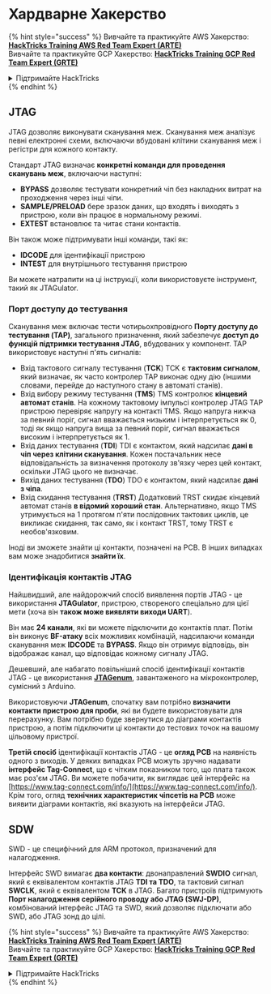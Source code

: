 # Хардварне Хакерство

{% hint style="success" %}
Вивчайте та практикуйте AWS Хакерство:<img src="/.gitbook/assets/arte.png" alt="" data-size="line">[**HackTricks Training AWS Red Team Expert (ARTE)**](https://training.hacktricks.xyz/courses/arte)<img src="/.gitbook/assets/arte.png" alt="" data-size="line">\
Вивчайте та практикуйте GCP Хакерство: <img src="/.gitbook/assets/grte.png" alt="" data-size="line">[**HackTricks Training GCP Red Team Expert (GRTE)**<img src="/.gitbook/assets/grte.png" alt="" data-size="line">](https://training.hacktricks.xyz/courses/grte)

<details>

<summary>Підтримайте HackTricks</summary>

* Перевірте [**плани підписки**](https://github.com/sponsors/carlospolop)!
* **Приєднуйтесь до** 💬 [**групи Discord**](https://discord.gg/hRep4RUj7f) або [**групи Telegram**](https://t.me/peass) або **слідкуйте** за нами в **Twitter** 🐦 [**@hacktricks\_live**](https://twitter.com/hacktricks\_live)**.**
* **Діліться хакерськими трюками, надсилаючи PR до** [**HackTricks**](https://github.com/carlospolop/hacktricks) та [**HackTricks Cloud**](https://github.com/carlospolop/hacktricks-cloud) репозиторіїв на GitHub.

</details>
{% endhint %}

## JTAG

JTAG дозволяє виконувати сканування меж. Сканування меж аналізує певні електронні схеми, включаючи вбудовані клітини сканування меж і регістри для кожного контакту.

Стандарт JTAG визначає **конкретні команди для проведення сканувань меж**, включаючи наступні:

* **BYPASS** дозволяє тестувати конкретний чіп без накладних витрат на проходження через інші чіпи.
* **SAMPLE/PRELOAD** бере зразок даних, що входять і виходять з пристрою, коли він працює в нормальному режимі.
* **EXTEST** встановлює та читає стани контактів.

Він також може підтримувати інші команди, такі як:

* **IDCODE** для ідентифікації пристрою
* **INTEST** для внутрішнього тестування пристрою

Ви можете натрапити на ці інструкції, коли використовуєте інструмент, такий як JTAGulator.

### Порт доступу до тестування

Сканування меж включає тести чотирьохпровідного **Порту доступу до тестування (TAP)**, загального призначення, який забезпечує **доступ до функцій підтримки тестування JTAG**, вбудованих у компонент. TAP використовує наступні п'ять сигналів:

* Вхід тактового сигналу тестування (**TCK**) TCK є **тактовим сигналом**, який визначає, як часто контролер TAP виконає одну дію (іншими словами, перейде до наступного стану в автоматі станів).
* Вхід вибору режиму тестування (**TMS**) TMS контролює **кінцевий автомат станів**. На кожному тактовому імпульсі контролер JTAG TAP пристрою перевіряє напругу на контакті TMS. Якщо напруга нижча за певний поріг, сигнал вважається низьким і інтерпретується як 0, тоді як якщо напруга вища за певний поріг, сигнал вважається високим і інтерпретується як 1.
* Вхід даних тестування (**TDI**) TDI є контактом, який надсилає **дані в чіп через клітини сканування**. Кожен постачальник несе відповідальність за визначення протоколу зв'язку через цей контакт, оскільки JTAG цього не визначає.
* Вихід даних тестування (**TDO**) TDO є контактом, який надсилає **дані з чіпа**.
* Вхід скидання тестування (**TRST**) Додатковий TRST скидає кінцевий автомат станів **в відомий хороший стан**. Альтернативно, якщо TMS утримується на 1 протягом п'яти послідовних тактових циклів, це викликає скидання, так само, як і контакт TRST, тому TRST є необов'язковим.

Іноді ви зможете знайти ці контакти, позначені на PCB. В інших випадках вам може знадобитися **знайти їх**.

### Ідентифікація контактів JTAG

Найшвидший, але найдорожчий спосіб виявлення портів JTAG - це використання **JTAGulator**, пристрою, створеного спеціально для цієї мети (хоча він **також може виявляти виходи UART**).

Він має **24 канали**, які ви можете підключити до контактів плат. Потім він виконує **BF-атаку** всіх можливих комбінацій, надсилаючи команди сканування меж **IDCODE** та **BYPASS**. Якщо він отримує відповідь, він відображає канал, що відповідає кожному сигналу JTAG.

Дешевший, але набагато повільніший спосіб ідентифікації контактів JTAG - це використання [**JTAGenum**](https://github.com/cyphunk/JTAGenum/), завантаженого на мікроконтролер, сумісний з Arduino.

Використовуючи **JTAGenum**, спочатку вам потрібно **визначити контакти пристрою для проби**, які ви будете використовувати для перерахунку. Вам потрібно буде звернутися до діаграми контактів пристрою, а потім підключити ці контакти до тестових точок на вашому цільовому пристрої.

**Третій спосіб** ідентифікації контактів JTAG - це **огляд PCB** на наявність одного з виходів. У деяких випадках PCB можуть зручно надавати **інтерфейс Tag-Connect**, що є чітким показником того, що плата також має роз'єм JTAG. Ви можете побачити, як виглядає цей інтерфейс на [https://www.tag-connect.com/info/](https://www.tag-connect.com/info/). Крім того, огляд **технічних характеристик чіпсетів на PCB** може виявити діаграми контактів, які вказують на інтерфейси JTAG.

## SDW

SWD - це специфічний для ARM протокол, призначений для налагодження.

Інтерфейс SWD вимагає **два контакти**: двонаправлений **SWDIO** сигнал, який є еквівалентом контактів JTAG **TDI та TDO**, та тактовий сигнал **SWCLK**, який є еквівалентом **TCK** в JTAG. Багато пристроїв підтримують **Порт налагодження серійного проводу або JTAG (SWJ-DP)**, комбінований інтерфейс JTAG та SWD, який дозволяє підключати або SWD, або JTAG зонд до цілі. 

{% hint style="success" %}
Вивчайте та практикуйте AWS Хакерство:<img src="/.gitbook/assets/arte.png" alt="" data-size="line">[**HackTricks Training AWS Red Team Expert (ARTE)**](https://training.hacktricks.xyz/courses/arte)<img src="/.gitbook/assets/arte.png" alt="" data-size="line">\
Вивчайте та практикуйте GCP Хакерство: <img src="/.gitbook/assets/grte.png" alt="" data-size="line">[**HackTricks Training GCP Red Team Expert (GRTE)**<img src="/.gitbook/assets/grte.png" alt="" data-size="line">](https://training.hacktricks.xyz/courses/grte)

<details>

<summary>Підтримайте HackTricks</summary>

* Перевірте [**плани підписки**](https://github.com/sponsors/carlospolop)!
* **Приєднуйтесь до** 💬 [**групи Discord**](https://discord.gg/hRep4RUj7f) або [**групи Telegram**](https://t.me/peass) або **слідкуйте** за нами в **Twitter** 🐦 [**@hacktricks\_live**](https://twitter.com/hacktricks\_live)**.**
* **Діліться хакерськими трюками, надсилаючи PR до** [**HackTricks**](https://github.com/carlospolop/hacktricks) та [**HackTricks Cloud**](https://github.com/carlospolop/hacktricks-cloud) репозиторіїв на GitHub.

</details>
{% endhint %}
